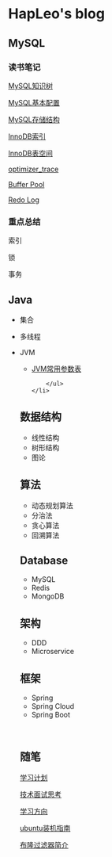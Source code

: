 <html>
<title>HapLeo&#39;s blog</title>
<body style="background-image: images/ChMlWl6XziGISq35ACQbzzYOR7sAAOXKQG_nn8AJBvn045.jpg;width: auto">
<h1>HapLeo&#39;s blog </h1>
<h2>MySQL</h2>
<h3>读书笔记</h3>
<p><a href='mysql/MySQL知识树.md'>MySQL知识树</a></p>
<p><a href='mysql/读书笔记/MySQL基本配置.md'>MySQL基本配置</a></p>
<p><a href='mysql/读书笔记/MySQL存储结构.md'>MySQL存储结构</a></p>
<p><a href='mysql/读书笔记/InnoDB索引.md'>InnoDB索引</a></p>
<p><a href='mysql/读书笔记/InnoDB表空间.md'>InnoDB表空间</a></p>
<p><a href='mysql/读书笔记/optimizer_trace.md'>optimizer_trace</a></p>
<p><a href='mysql/读书笔记/Buffer Pool.md'>Buffer Pool</a></p>
<p><a href='mysql/读书笔记/Redo_Log.md'>Redo Log</a></p>
<h3>重点总结</h3>
<p>索引</p>
<p>锁</p>
<p>事务</p>
<h2>Java</h2>
<ul>
    <li><p>集合</p>
    </li>
    <li><p>多线程</p>
    </li>
    <li><p>JVM</p>
        <ul>
            <li><a href='jvm/JVM常用参数表.md'>JVM常用参数表</a></li>

        </ul>
    </li>

</ul>
<h2>数据结构</h2>
<ul>
    <li>线性结构</li>
    <li>树形结构</li>
    <li>图论</li>

</ul>
<h2>算法</h2>
<ul>
    <li>动态规划算法</li>
    <li>分治法</li>
    <li>贪心算法</li>
    <li>回溯算法</li>

</ul>
<h2>Database</h2>
<ul>
    <li>MySQL</li>
    <li>Redis</li>
    <li>MongoDB</li>

</ul>
<h2>架构</h2>
<ul>
    <li>DDD</li>
    <li>Microservice</li>

</ul>
<h2>框架</h2>
<ul>
    <li>Spring</li>
    <li>Spring Cloud</li>
    <li>Spring Boot</li>

</ul>
<p>&nbsp;</p>
<h2>随笔</h2>
<p><a href='随笔/学习计划.md'>学习计划</a></p>
<p><a href='随笔/技术面试思考.md'>技术面试思考</a></p>
<p><a href='随笔/学习方向.md'>学习方向</a></p>
<p><a href='linux/ubuntu装机指南.md'>ubuntu装机指南</a></p>
<p><a href='redis/布隆过滤器简介.md'>布隆过滤器简介</a></p>
</body>
</html>